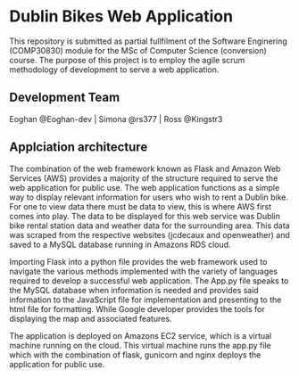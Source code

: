 # Dublin Bikes Web Application

This repository is submitted as partial fullfilment of the Software Enginering (COMP30830) module for the MSc of Computer Science (conversion) course. The purpose of this project is to employ the agile scrum methodology of development to serve a web application. 

## Development Team

Eoghan @Eoghan-dev | Simona @rs377 | Ross @Kingstr3

## Applciation architecture
The combination of the web framework known as Flask and Amazon Web Services (AWS) provides a majority of the structure required to serve the web application for public use. The web application functions as a simple way to display relevant information for users who wish to rent a Dublin bike. For one to view data there must be data to view, this is where AWS first comes into play. The data to be displayed for this web service was Dublin bike rental station data and weather data for the surrounding area. This data was scraped from the respective websites (jcdecaux and openweather) and saved to a MySQL database running in Amazons RDS cloud.

Importing Flask into a python file provides the web framework used to navigate the various methods implemented with the variety of languages required to develop a successful web application. The App.py file speaks to the MySQL database when information is needed and provides said information to the JavaScript file for implementation and presenting to the html file for formatting. While Google developer provides the tools for displaying the map and associated features.

The application is deployed on Amazons EC2 service, which is a virtual machine running on the cloud. This virtual machine runs the app.py file which with the combination of flask, gunicorn and nginx deploys the application for public use.

